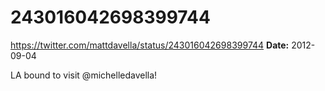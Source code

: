 # 243016042698399744
https://twitter.com/mattdavella/status/243016042698399744
**Date:** 2012-09-04

LA bound to visit @michelledavella!

